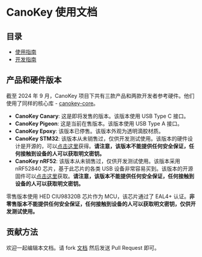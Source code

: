 # CanoKey 使用文档

## 目录

- [使用指南](userguide/)
- [开发指南](development/)

## 产品和硬件版本

截至 2024 年 9 月，CanoKey 项目下共有三款产品和两款开发者参考硬件。他们使用了同样的核心库 - [canokey-core](https://github.com/canokeys/canokey-core)。

* **CanoKey Canary**: 这是即将发售的版本。该版本使用 USB Type C 接口。
* **CanoKey Pigeon**: 这是当前在售版本。该版本使用 USB Type A 接口。
* **CanoKey Epoxy**: 该版本已停售。该版本外观为透明滴胶材质。
* **CanoKey STM32**: 该版本从未销售过，仅供开发测试使用。该版本的硬件设计是开源的，可以[点击这里](https://github.com/canokeys/canokey-stm32)获得。**请注意，该版本不能提供任何安全保证，任何接触到设备的人可以获取明文密钥。**
* **CanoKey nRF52**: 该版本从未销售过，仅供开发测试使用。该版本采用 nRF52840 芯片，基于此芯片的各类 USB 设备非常容易买到。该版本的开源固件可以[点击这里](https://github.com/canokeys/canokey-nrf52)获取。**请注意，该版本不能提供任何安全保证，任何接触到设备的人可以获取明文密钥。**

零售版本使用 HED CIU98320B 芯片作为 MCU，该芯片通过了 EAL4+ 认证。**非零售版本不能提供任何安全保证，任何接触到设备的人可以获取明文密钥，仅供开发测试使用。**

## 贡献方法

欢迎一起编辑本文档。请 fork [文档](https://github.com/canokeys/canokey-documentation) 然后发送 Pull Request 即可。
